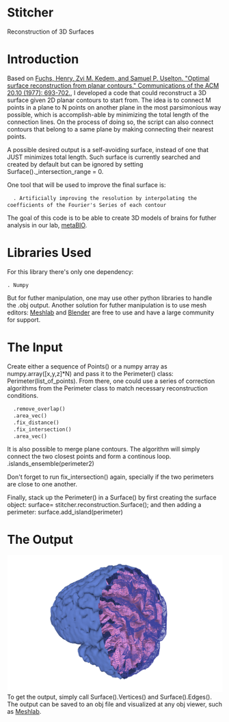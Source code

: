# Stitcher
Reconstruction of 3D Surfaces

# Introduction

  Based on [Fuchs, Henry, Zvi M. Kedem, and Samuel P. Uselton. "Optimal surface reconstruction from planar contours." Communications of the ACM 20.10 (1977): 693-702.](https://dl.acm.org/doi/abs/10.1145/359842.359846?casa_token=QG0Dw4j_pZMAAAAA:5hFtaJwiRkrrcLh3Pz_5Po1DdeNN30CWM9BPfFtFr7dXSv86-_VAvzRlOoOsdf7Z_-a0CwTKLi7ipQ),  I developed a code that could reconstruct a 3D surface given 2D planar contours to start from. The idea is to connect M points in a plane to N points on another plane in the most parsimonious way possible, which is accomplish-able by minimizing the total length of the connection lines. On the process of doing so, the script can also connect contours that belong to a same plane by making connecting their nearest points.

  A possible desired output is a self-avoiding surface, instead of one that JUST minimizes total length. Such surface is currently searched and created by default but can be ignored by setting Surface()._intersection_range = 0.

  One tool that will be used to improve the final surface is:

      . Artificially improving the resolution by interpolating the coefficients of the Fourier's Series of each contour

  The goal of this code is to be able to create 3D models of brains for futher analysis in our lab, [metaBIO](https://metabio.netlify.app).

# Libraries Used
  For this library there's only one dependency:

    . Numpy

  But for futher manipulation, one may use other python libraries to handle the .obj output. Another solution for futher manipulation is to use mesh editors: [Meshlab](https://www.meshlab.net) and [Blender](https://www.blender.org) are free to use and have a large community for support.
  
# The Input

  Create either a sequence of Points() or a numpy array as numpy.array([x,y,z]*N) and pass it to the Perimeter() class: Perimeter(list_of_points).
  From there, one could use a series of correction algorithms from the Perimeter class to match necessary reconstruction conditions.

      .remove_overlap()
      .area_vec()
      .fix_distance()
      .fix_intersection()
      .area_vec()

  It is also possible to merge plane contours. The algorithm will simply connect the two closest points and form a continous loop.
      .islands_ensemble(perimeter2)

  Don't forget to run fix_intersection() again, specially if the two perimeters are close to one another.

  Finally, stack up the Perimeter() in a Surface() by first creating the surface object: surface= stitcher.reconstruction.Surface(); and then adding a perimeter: surface.add_island(perimeter)

# The Output
  ![Brain Example](img/example_result_alpha00.png)
  To get the output, simply call Surface().Vertices() and Surface().Edges(). The output can be saved to an obj file and visualized at any obj viewer, such as [Meshlab](https://www.meshlab.net).
